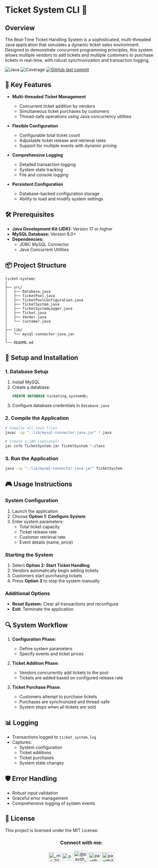 # Ticket System CLI 🎫

## Overview

The Real-Time Ticket Handling System is a sophisticated, multi-threaded Java application that simulates a dynamic ticket sales environment. Designed to demonstrate concurrent programming principles, this system allows multiple vendors to add tickets and multiple customers to purchase tickets in real-time, with robust synchronization and transaction logging.

![Java](https://img.shields.io/badge/Java-17+-blue?logo=java&logoColor=white)
![Coverage](https://img.shields.io/badge/coverage-100%25-yellow)
[![GitHub last commit](https://img.shields.io/github/last-commit/Pavith19/Scientific-Calculator)](https://github.com/Pavith19/Scientific-Calculator/commits/main)

## 🌟 Key Features

- **Multi-threaded Ticket Management**
  - Concurrent ticket addition by vendors
  - Simultaneous ticket purchases by customers
  - Thread-safe operations using Java concurrency utilities

- **Flexible Configuration**
  - Configurable total ticket count
  - Adjustable ticket release and retrieval rates
  - Support for multiple events with dynamic pricing

- **Comprehensive Logging**
  - Detailed transaction logging
  - System state tracking
  - File and console logging

- **Persistent Configuration**
  - Database-backed configuration storage
  - Ability to load and modify system settings

## 🛠 Prerequisites

- **Java Development Kit (JDK):** Version 17 or higher
- **MySQL Database:** Version 8.0+
- **Dependencies:**
  - JDBC MySQL Connector
  - Java Concurrent Utilities

## 📦 Project Structure

```
ticket-system/
│
├── src/
│   ├── Database.java
│   ├── TicketPool.java
│   ├── TicketPoolConfiguration.java
│   ├── TicketSystem.java
│   ├── TicketSystemLogger.java
│   ├── Ticket.java
│   ├── Vendor.java
│   └── Customer.java
│
├── lib/
│   └── mysql-connector-java.jar
│
└── README.md
```

## 🚀 Setup and Installation

### 1. Database Setup

1. Install MySQL
2. Create a database:
   ```sql
   CREATE DATABASE ticketing_systemdb;
   ```
3. Configure database credentials in `Database.java`

### 2. Compile the Application

```bash
# Compile all Java files
javac -cp ".:lib/mysql-connector-java.jar" *.java

# Create a JAR (optional)
jar cvfe TicketSystem.jar TicketSystem *.class
```

### 3. Run the Application

```bash
java -cp ".:lib/mysql-connector-java.jar" TicketSystem
```

## 🎮 Usage Instructions

### System Configuration

1. Launch the application
2. Choose **Option 1: Configure System**
3. Enter system parameters:
   - Total ticket capacity
   - Ticket release rate
   - Customer retrieval rate
   - Event details (name, price)

### Starting the System

1. Select **Option 2: Start Ticket Handling**
2. Vendors automatically begin adding tickets
3. Customers start purchasing tickets
4. Press **Option 3** to stop the system manually

### Additional Options

- **Reset System:** Clear all transactions and reconfigure
- **Exit:** Terminate the application

## 🔍 System Workflow

1. **Configuration Phase:**
   - Define system parameters
   - Specify events and ticket prices

2. **Ticket Addition Phase:**
   - Vendors concurrently add tickets to the pool
   - Tickets are added based on configured release rate

3. **Ticket Purchase Phase:**
   - Customers attempt to purchase tickets
   - Purchases are synchronized and thread-safe
   - System stops when all tickets are sold

## 📊 Logging

- Transactions logged to `ticket_system.log`
- Captures:
  - System configuration
  - Ticket additions
  - Ticket purchases
  - System state changes

## 🛡️ Error Handling

- Robust input validation
- Graceful error management
- Comprehensive logging of system events

## 📝 License

This project is licensed under the MIT License.

<h3 align="center">Connect with me:</h3>
<p align="center">
  <a href="https://instagram.com/_mr_2001__" target="blank"><img align="center" src="https://raw.githubusercontent.com/rahuldkjain/github-profile-readme-generator/master/src/images/icons/Social/instagram.svg" alt="_mr_2001__" height="30" width="40" /></a>
  <a href="https://linkedin.com/in/www.linkedin.com/in/pavith-bambaravanage-465300293" target="blank"><img align="center" src="https://raw.githubusercontent.com/rahuldkjain/github-profile-readme-generator/master/src/images/icons/Social/linked-in-alt.svg" alt="pavith-bambaravanage-465300293" height="25" width="35" /></a>
  <a href="https://www.hackerrank.com/@pavith_db" target="blank"><img align="center" src="https://raw.githubusercontent.com/rahuldkjain/github-profile-readme-generator/master/src/images/icons/Social/hackerrank.svg" alt="@pavith_db" height="40" width="45" /></a>
  <a href="https://www.leetcode.com/pavith_db" target="blank"><img align="center" src="https://raw.githubusercontent.com/rahuldkjain/github-profile-readme-generator/master/src/images/icons/Social/leet-code.svg" alt="pavith_db" height="30" width="40" /></a>
  <a href="mailto:pavithd2020@gmail.com" target="blank"><img align="center" src="https://github.com/TheDudeThatCode/TheDudeThatCode/raw/master/Assets/Gmail.svg" alt="pavithd2020@gmail.com" height="30" width="40" /></a>
</p>



